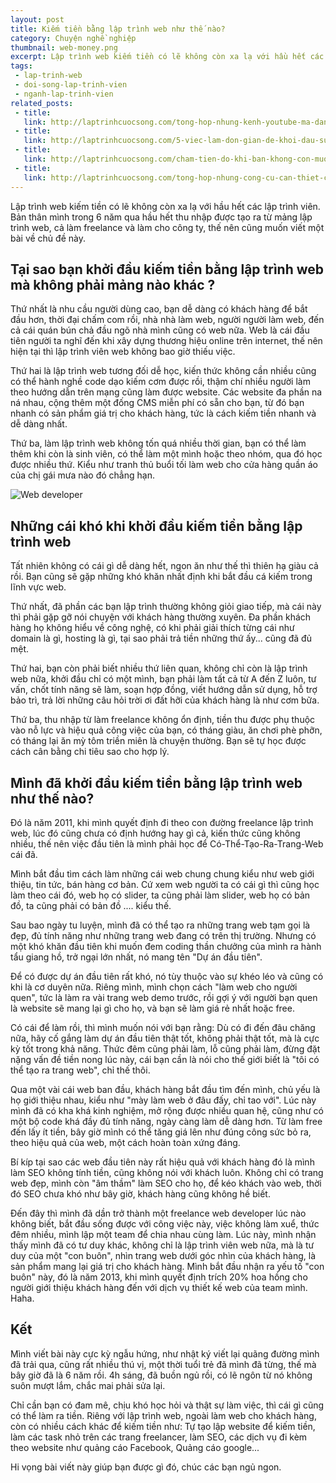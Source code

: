 ```yaml
---
layout: post
title: Kiếm tiền bằng lập trình web như thế nào?
category: Chuyện nghề nghiệp
thumbnail: web-money.png
excerpt: Lập trình web kiếm tiền có lẽ không còn xa lạ với hầu hết các lập trình viên. Thời đại chấm com rồi, nhà nhà làm web, người người làm web, đến cả cái quán bún chả đầu ngõ nhà mình cũng có web nữa. Web là cái đầu tiên người ta nghĩ đến khi xây dựng thương hiệu online trên internet, thế nên hiện tại thì lập trình viên web không bao giờ thiếu việc.
tags:
 - lap-trinh-web
 - doi-song-lap-trinh-vien
 - nganh-lap-trinh-vien
related_posts:
 - title: 
   link: http://laptrinhcuocsong.com/tong-hop-nhung-kenh-youtube-ma-dan-cong-nghe-nen-theo-doi-phan-2.html
 - title: 
   link: http://laptrinhcuocsong.com/5-viec-lam-don-gian-de-khoi-dau-su-nghiep-lap-trinh-vien-nghiem-tuc.html
 - title: 
   link: http://laptrinhcuocsong.com/cham-tien-do-khi-ban-khong-con-muon-viet-code-nua.html
 - title: 
   link: http://laptrinhcuocsong.com/tong-hop-nhung-cong-cu-can-thiet-cho-web-developer.html
---
```

Lập trình web kiếm tiền có lẽ không còn xa lạ với hầu hết các lập trình viên. Bản thân mình trong 6 năm qua hầu hết thu nhập được tạo ra từ mảng lập trình web, cả làm freelance và làm cho công ty, thế nên cũng muốn viết một bài về chủ đề này.

## Tại sao bạn khởi đầu kiếm tiền bằng lập trình web mà không phải mảng nào khác ?

Thứ nhất là nhu cầu người dùng cao, bạn dễ dàng có khách hàng để bắt đầu hơn, thời đại chấm com rồi, nhà nhà làm web, người người làm web, đến cả cái quán bún chả đầu ngõ nhà mình cũng có web nữa. Web là cái đầu tiên người ta nghĩ đến khi xây dựng thương hiệu online trên internet, thế nên hiện tại thì lập trình viên web không bao giờ thiếu việc.

Thứ hai là lập trình web tương đối dễ học, kiến thức không cần nhiều cũng có thể hành nghề code dạo kiếm cơm được rồi, thậm chí nhiều người làm theo hướng dẫn trên mạng cũng làm được website. Các website đa phần na ná nhau, cộng thêm một đống CMS miễn phí có sẵn cho bạn, từ đó bạn nhanh có sản phẩm giá trị cho khách hàng, tức là cách kiếm tiền nhanh và dễ dàng nhất.

Thứ ba, làm lập trình web không tốn quá nhiều thời gian, bạn có thể làm thêm khi còn là sinh viên, có thể làm một mình hoặc theo nhóm, qua đó học được nhiều thứ. Kiểu như tranh thủ buổi tối làm web cho cửa hàng quần áo của chị gái mưa nào đó chẳng hạn.

![Web developer](images/web-developer-big-banner.png)

## Những cái khó khi khởi đầu kiếm tiền bằng lập trình web

Tất nhiên không có cái gì dễ dàng hết, ngon ăn như thế thì thiên hạ giàu cả rồi. Bạn cũng sẽ gặp những khó khăn nhất định khi bắt đầu cá kiếm trong lĩnh vực web.

Thứ nhất, đã phần các bạn lập trình thường không giỏi giao tiếp, mà cái này thì phải gặp gỡ nói chuyện với khách hàng thường xuyên. Đa phần khách hàng họ không hiểu về công nghệ, có khi phải giải thích từng cái như domain là gì, hosting là gì, tại sao phải trả tiền những thứ ấy... cũng đã đủ mệt.

Thứ hai, bạn còn phải biết nhiều thứ liên quan, không chỉ còn là lập trình web nữa, khởi đầu chỉ có một mình, bạn phải làm tất cả từ A đến Z luôn,  tư vấn, chốt tính năng sẽ làm, soạn hợp đồng, viết hướng dẫn sử dụng, hỗ trợ bảo trì, trả lời những câu hỏi trời ơi đất hỡi của khách hàng là như cơm bữa.

Thứ ba, thu nhập từ làm freelance không ổn định, tiền thu được phụ thuộc vào nỗ lực và hiệu quả công việc của bạn, có tháng giàu, ăn chơi phè phỡn, có tháng lại ăn mỳ tôm triền miên là chuyện thường. Bạn sẽ tự học được cách cân bằng chi tiêu sao cho hợp lý.

## Mình đã khởi đầu kiếm tiền bằng lập trình web như thế nào?

Đó là năm 2011, khi mình quyết định đi theo con đường freelance lập trình web, lúc đó cũng chưa có định hướng hay gì cả, kiến thức cũng không nhiều, thế nên việc đầu tiên là mình phải học để Có-Thể-Tạo-Ra-Trang-Web cái đã.

Mình bắt đầu tìm cách làm những cái web chung chung kiểu như web giới thiệu, tin tức, bán hàng cơ bản. Cứ xem web người ta có cái gì thì cũng học làm theo cái đó, web họ có slider, ta cũng phải làm slider, web họ có bản đồ, ta cũng phải có bản đồ .... kiểu thế.

Sau bao ngày tu luyện, mình đã có thể tạo ra những trang web tạm gọi là đẹp, đủ tính năng như những trang web đang có trên thị trường. Nhưng có một khó khăn đầu tiên khi muốn đem coding thần chưởng của mình ra hành tẩu giang hồ, trở ngại lớn nhất, nó mang tên "Dự án đầu tiên".

Để có được dự án đầu tiên rất khó, nó tùy thuộc vào sự khéo léo và cũng có khi là cơ duyên nữa. Riêng mình, mình chọn cách "làm web cho người quen", tức là làm ra vài trang web demo trước, rồi gợi ý với người bạn quen là website sẽ mang lại gì cho họ, và bạn sẽ làm giá rẻ nhất hoặc free.

Có cái để làm rồi, thì mình muốn nói với bạn rằng: Dù có đi đến đâu chăng nữa, hãy cố gắng làm dự án đầu tiên thật tốt, không phải thật tốt, mà là cực kỳ tốt trong khả năng. Thức đêm cũng phải làm, lỗ cũng phải làm, đừng đặt nặng vấn đề tiền nong lúc này, cái bạn cần là nói cho thế giới biết là "tôi có thể tạo ra trang web", chỉ thế thôi.

Qua một vài cái web ban đầu, khách hàng bắt đầu tìm đến mình, chủ yếu là họ giới thiệu nhau, kiểu như "mày làm web ở đâu đấy, chỉ tao với". Lúc này mình đã có kha khá kinh nghiệm, mở rộng được nhiều quan hệ, cũng như có một bộ code khá đầy đủ tính năng, ngày càng làm dễ dàng hơn. Từ làm free đến lấy ít tiền, bây giờ mình có thể tăng giá lên như đúng công sức bỏ ra, theo hiệu quả của web, một cách hoàn toàn xứng đáng.

Bí kíp tại sao các web đầu tiên này rất hiệu quả với khách hàng đó là mình làm SEO không tính tiền, cũng không nói với khách luôn. Không chỉ có trang web đẹp, mình còn "âm thầm" làm SEO cho họ, để kéo khách vào web, thời đó SEO chưa khó như bây giờ, khách hàng cũng không hề biết.

Đến đây thì mình đã dần trở thành một freelance web developer lúc nào không biết, bắt đầu sống được với công việc này, việc không làm xuể, thức đêm nhiều, mình lập một team để chia nhau cùng làm. Lúc này, mình nhận thấy mình đã có tư duy khác, không chỉ là lập trình viên web nữa, mà là tư duy của một "con buôn", nhìn trang web dưới góc nhìn của khách hàng, là sản phẩm mang lại giá trị cho khách hàng. Mình bắt đầu nhận ra yếu tố "con buôn" này, đó là năm 2013, khi mình quyết định trích 20% hoa hồng cho người giới thiệu khách hàng đến với dịch vụ thiết kế web của team mình. Haha.

## Kết

Mình viết bài này cực kỳ ngẫu hứng, như nhật ký viết lại quãng đường mình đã trải qua, cũng rất nhiều thú vị, một thời tuổi trẻ đã mình đã từng, thế mà bây giờ đã là 6 năm rồi. 4h sáng, đã buồn ngủ rồi, có lẽ ngôn từ nó không suôn mượt lắm, chắc mai phải sửa lại.

Chỉ cần bạn có đam mê, chịu khó học hỏi và thật sự làm việc, thì cái gì cũng có thể làm ra tiền. Riêng với lập trình web, ngoài làm web cho khách hàng, còn có nhiều cách khác để kiếm tiền như: Tự tạo lập website để kiếm tiền, làm các task nhỏ trên các trang freelancer, làm SEO, các dịch vụ đi kèm theo website như quảng cáo Facebook, Quảng cáo google...

Hi vọng bài viết này giúp bạn được gì đó, chúc các bạn ngủ ngon.

